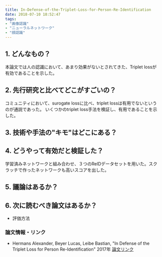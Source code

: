 ```yaml
---
title: In-Defense-of-the-Triplet-Loss-for-Person-Re-Identification
date: 2018-07-10 18:52:47
tags:
- "画像認識"
- "ニューラルネットワーク"
- "顔認識"
---
```


## 1. どんなもの？
本論文では人の認識において、あまり効果がないとされてきた、Triplet lossが有効であることを示した。


## 2. 先行研究と比べてどこがすごいの？
コミュニティにおいて、surogate lossに比べ、triplet lossは有用でないというのが通説であった。
いくつかのtriplet loss手法を検証し、有用であることを示した。

## 3. 技術や手法の"キモ"はどこにある？


## 4. どうやって有効だと検証した？
学習済みネットワークと組み合わせ、３つのReIDデータセットを用いた。スクラッチで作ったネットワークも高いスコアを出した。


## 5. 議論はあるか？


## 6. 次に読むべき論文はあるか？
- 評価方法

### 論文情報・リンク
* Hermans Alexander, Beyer Lucas, Leibe Bastian, "In Defense of the Triplet Loss for Person Re-Identification" 2017年 [論文リンク](http://arxiv.org/abs/1703.07737)
